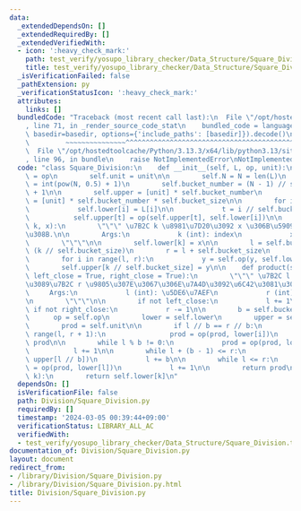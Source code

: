 ```yaml
---
data:
  _extendedDependsOn: []
  _extendedRequiredBy: []
  _extendedVerifiedWith:
  - icon: ':heavy_check_mark:'
    path: test_verify/yosupo_library_checker/Data_Structure/Square_Division.test.py
    title: test_verify/yosupo_library_checker/Data_Structure/Square_Division.test.py
  _isVerificationFailed: false
  _pathExtension: py
  _verificationStatusIcon: ':heavy_check_mark:'
  attributes:
    links: []
  bundledCode: "Traceback (most recent call last):\n  File \"/opt/hostedtoolcache/Python/3.13.3/x64/lib/python3.13/site-packages/onlinejudge_verify/documentation/build.py\"\
    , line 71, in _render_source_code_stat\n    bundled_code = language.bundle(stat.path,\
    \ basedir=basedir, options={'include_paths': [basedir]}).decode()\n          \
    \         ~~~~~~~~~~~~~~~^^^^^^^^^^^^^^^^^^^^^^^^^^^^^^^^^^^^^^^^^^^^^^^^^^^^^^^^^^^^^^^^^^\n\
    \  File \"/opt/hostedtoolcache/Python/3.13.3/x64/lib/python3.13/site-packages/onlinejudge_verify/languages/python.py\"\
    , line 96, in bundle\n    raise NotImplementedError\nNotImplementedError\n"
  code: "class Square_Division:\n    def __init__(self, L, op, unit):\n        self.op\
    \ = op\n        self.unit = unit\n\n        self.N = N = len(L)\n        self.bucket_size\
    \ = int(pow(N, 0.5) + 1)\n        self.bucket_number = (N - 1) // self.bucket_size\
    \ + 1\n\n        self.upper = [unit] * self.bucket_number\n        self.lower\
    \ = [unit] * self.bucket_number * self.bucket_size\n\n        for i in range(N):\n\
    \            self.lower[i] = L[i]\n\n            t = i // self.bucket_size\n \
    \           self.upper[t] = op(self.upper[t], self.lower[i])\n\n    def update(self,\
    \ k, x):\n        \"\"\" \u7B2C k \u8981\u7D20\u3092 x \u306B\u5909\u66F4\u3059\
    \u308B.\n\n        Args:\n            k (int): index\n            x : value\n\
    \        \"\"\"\n\n        self.lower[k] = x\n\n        l = self.bucket_size *\
    \ (k // self.bucket_size)\n        r = l + self.bucket_size\n        y = self.unit\n\
    \        for i in range(l, r):\n            y = self.op(y, self.lower[i])\n\n\
    \        self.upper[k // self.bucket_size] = y\n\n    def product(self, l, r,\
    \ left_close = True, right_close = True):\n        \"\"\" \u7B2C l \u9805\u304B\
    \u3089\u7B2C r \u9805\u307E\u3067\u306E\u7A4D\u3092\u6C42\u3081\u308B.\n\n   \
    \     Args:\n            l (int): \u5DE6\u7AEF\n            r (int): \u53F3\u7AEF\
    \n        \"\"\"\n\n        if not left_close:\n            l += 1\n\n       \
    \ if not right_close:\n            r -= 1\n\n        b = self.bucket_size\n  \
    \      op = self.op\n        lower = self.lower\n        upper = self.upper\n\
    \        prod = self.unit\n\n        if l // b == r // b:\n            for i in\
    \ range(l, r + 1):\n                prod = op(prod, lower[i])\n            return\
    \ prod\n\n        while l % b != 0:\n            prod = op(prod, lower[l])\n \
    \           l += 1\n\n        while l + (b - 1) <= r:\n            prod = op(prod,\
    \ upper[l // b])\n            l += b\n\n        while l <= r:\n            prod\
    \ = op(prod, lower[l])\n            l += 1\n\n        return prod\n\n    def __getitem__(self,\
    \ k):\n        return self.lower[k]\n"
  dependsOn: []
  isVerificationFile: false
  path: Division/Square_Division.py
  requiredBy: []
  timestamp: '2024-03-05 00:39:44+09:00'
  verificationStatus: LIBRARY_ALL_AC
  verifiedWith:
  - test_verify/yosupo_library_checker/Data_Structure/Square_Division.test.py
documentation_of: Division/Square_Division.py
layout: document
redirect_from:
- /library/Division/Square_Division.py
- /library/Division/Square_Division.py.html
title: Division/Square_Division.py
---
```

